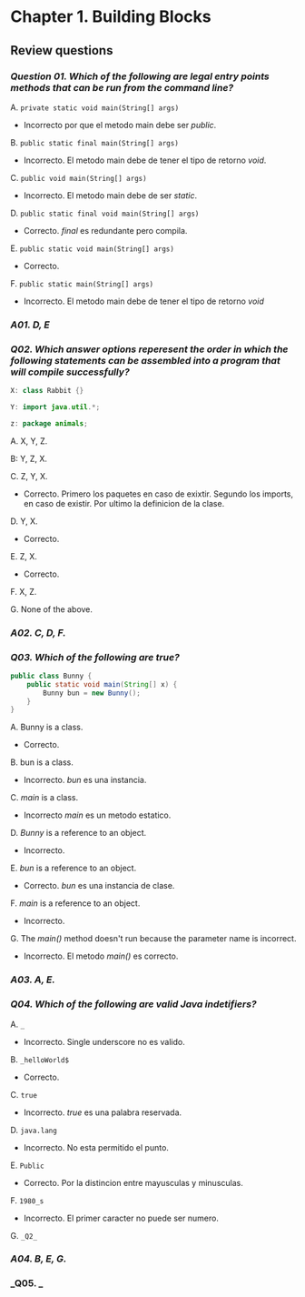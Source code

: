 # Chapter 1. Building Blocks

## Review questions

### _Question 01. Which of the following are legal entry points methods that can be run from the command line?_

A.  ```private static void main(String[] args)```

* Incorrecto por que el metodo main debe ser _public_.

B.  ```public static final main(String[] args)```

* Incorrecto. El metodo main debe de tener el tipo de retorno _void_.

C.  ```public void main(String[] args)```

* Incorrecto. El metodo main debe de ser _static_.

D.  ```public static final void main(String[] args)```

* Correcto. _final_ es redundante pero compila.

E.  ```public static void main(String[] args)```

* Correcto.

F.  ```public static main(String[] args)```

* Incorrecto. El metodo main debe de tener el tipo de retorno _void_

### _A01. D, E_

### _Q02. Which answer options reperesent the order in which the following statements can be assembled into a program that will compile successfully?_

```java
X: class Rabbit {}

Y: import java.util.*;

z: package animals;

```

A.  X, Y, Z.

B: Y, Z, X.

C. Z, Y, X.

* Correcto.  Primero los paquetes en caso de exixtir. Segundo los imports, en caso de existir.  Por ultimo la definicion de la clase.

D. Y, X.

* Correcto.

E. Z, X.

* Correcto.

F. X, Z.

G. None of the above.

### _A02. C, D, F._

### _Q03. Which of the following are true?_

```java
public class Bunny {
    public static void main(String[] x) {
        Bunny bun = new Bunny();
    }
}
```

A. Bunny is a class.

* Correcto.

B. bun is a class.

* Incorrecto. _bun_ es una instancia.

C. _main_ is a class.

* Incorrecto _main_ es un metodo estatico.

D. _Bunny_ is a reference to an object.

* Incorrecto.

E. _bun_ is a reference to an object.

* Correcto. _bun_ es una instancia de clase.

F. _main_ is a reference to an object.

* Incorrecto.

G. The _main()_ method doesn't run because the parameter name is incorrect.

* Incorrecto. El metodo _main()_ es correcto.

### _A03. A, E._

### _Q04. Which of the following are valid Java indetifiers?_

A. ```_```

* Incorrecto. Single underscore no es valido.

B. ```_helloWorld$```

* Correcto.

C. ```true```

* Incorrecto. _true_ es una palabra reservada.

D. ```java.lang```

* Incorrecto. No esta permitido el punto.

E. ```Public```

* Correcto. Por la distincion entre mayusculas y minusculas.

F. ```1980_s```

* Incorrecto. El primer caracter no puede ser numero.

G. ```_Q2_```

### _A04. B, E, G._

### _Q05. _